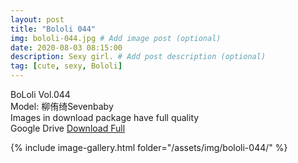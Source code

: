 ```yaml
---
layout: post
title: "Bololi 044"
img: bololi-044.jpg # Add image post (optional)
date: 2020-08-03 08:15:00
description: Sexy girl. # Add post description (optional)
tag: [cute, sexy, Bololi]
---
```

BoLoli Vol.044  
Model: 柳侑绮Sevenbaby                                   
Images in download package have full quality                    
Google Drive [Download Full](http://gestyy.com/ewTomd)

{% include image-gallery.html folder="/assets/img/bololi-044/" %}
